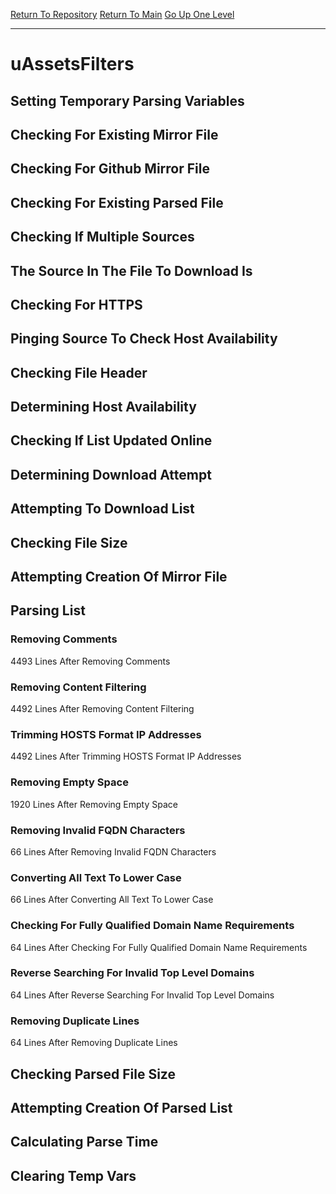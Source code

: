 [Return To Repository](https://github.com/deathbybandaid/piholeparser/)
[Return To Main](https://github.com/deathbybandaid/piholeparser/blob/master/RecentRunLogs/Mainlog.md)
[Go Up One Level](https://github.com/deathbybandaid/piholeparser/blob/master/RecentRunLogs/TopLevelScripts/30-Processing-Blacklists.md)
____________________________________
# uAssetsFilters
## Setting Temporary Parsing Variables
## Checking For Existing Mirror File
## Checking For Github Mirror File
## Checking For Existing Parsed File
## Checking If Multiple Sources
## The Source In The File To Download Is
## Checking For HTTPS
## Pinging Source To Check Host Availability
## Checking File Header
## Determining Host Availability
## Checking If List Updated Online
## Determining Download Attempt
## Attempting To Download List
## Checking File Size
## Attempting Creation Of Mirror File
## Parsing List
### Removing Comments
4493 Lines After Removing Comments
### Removing Content Filtering
4492 Lines After Removing Content Filtering
### Trimming HOSTS Format IP Addresses
4492 Lines After Trimming HOSTS Format IP Addresses
### Removing Empty Space
1920 Lines After Removing Empty Space
### Removing Invalid FQDN Characters
66 Lines After Removing Invalid FQDN Characters
### Converting All Text To Lower Case
66 Lines After Converting All Text To Lower Case
### Checking For Fully Qualified Domain Name Requirements
64 Lines After Checking For Fully Qualified Domain Name Requirements
### Reverse Searching For Invalid Top Level Domains
64 Lines After Reverse Searching For Invalid Top Level Domains
### Removing Duplicate Lines
64 Lines After Removing Duplicate Lines
## Checking Parsed File Size
## Attempting Creation Of Parsed List
## Calculating Parse Time
## Clearing Temp Vars

